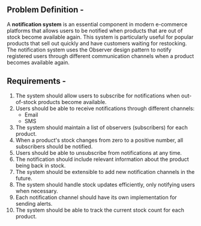 ## Problem Definition -
A **notification system** is an essential component in modern e-commerce platforms 
that allows users to be notified when products that are out of stock become 
available again. This system is particularly useful for popular products 
that sell out quickly and have customers waiting for restocking.
The notification system uses the Observer design pattern to notify 
registered users through different communication channels when a product 
becomes available again.

## Requirements - 
1. The system should allow users to subscribe for notifications when out-of-stock products become available.
2. Users should be able to receive notifications through different channels:
   - Email
   - SMS
3. The system should maintain a list of observers (subscribers) for each product.
4. When a product's stock changes from zero to a positive number, all subscribers should be notified.
5. Users should be able to unsubscribe from notifications at any time.
6. The notification should include relevant information about the product being back in stock.
7. The system should be extensible to add new notification channels in the future.
8. The system should handle stock updates efficiently, only notifying users when necessary.
9. Each notification channel should have its own implementation for sending alerts.
10. The system should be able to track the current stock count for each product.